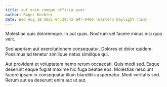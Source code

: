 ```yaml
---
title: aut enim cumque officia quos
author: Roger Keebler
date: Wed Aug 18 2021 04:39:42 GMT-0400 (Eastern Daylight Time)
---
```

Molestiae quis doloremque. In aut quas. Nostrum vel facere minus nisi quia velit.

 Sed aperiam aut exercitationem consequatur. Dolores et dolor quidem. Possimus ad tenetur similique natus similique qui.

 Aut provident et voluptatem nemo rerum occaecati. Quis modi sed. Eaque deserunt eaque fugiat maxime hic fuga beatae eos. Molestias nesciunt facere ipsam in consequatur illum blanditiis aspernatur. Modi veritatis sed. Rerum aut ea deserunt enim aut ut aut.